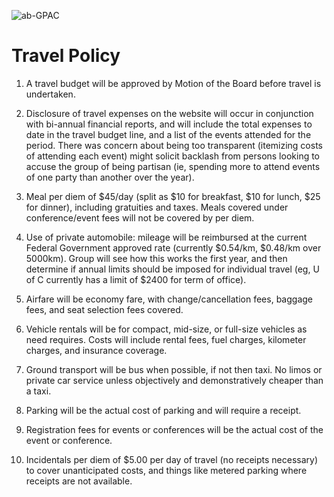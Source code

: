 ![ab-GPAC](ab-gpac.png)
# Travel Policy

1. A travel budget will be approved by Motion of the Board before travel is undertaken.

2. Disclosure of travel expenses on the website will occur in conjunction with bi-annual financial reports, and will include the total expenses to date in the travel budget line, and a list of the events attended for the period. There was concern about being too transparent (itemizing costs of attending each event) might solicit backlash from persons looking to accuse the group of being partisan (ie, spending more to attend events of one party than another over the year).

3. Meal per diem of $45/day (split as $10 for breakfast, $10 for lunch, $25 for dinner), including gratuities and taxes. Meals covered under conference/event fees will not be covered by per diem.

4. Use of private automobile: mileage will be reimbursed at the current Federal Government approved rate (currently $0.54/km, $0.48/km over 5000km). Group will see how this works the first year, and then determine if annual limits should be imposed for individual travel (eg, U of C currently has a limit of $2400 for term of office).

5. Airfare will be economy fare, with change/cancellation fees, baggage fees, and seat selection fees covered.

6. Vehicle rentals will be for compact, mid-size, or full-size vehicles as need requires. Costs will include rental fees, fuel charges, kilometer charges, and insurance coverage.

7. Ground transport will be bus when possible, if not then taxi. No limos or private car service unless objectively and demonstratively cheaper than a taxi.

8. Parking will be the actual cost of parking and will require a receipt.

9. Registration fees for events or conferences will be the actual cost of the event or conference.

10. Incidentals per diem of $5.00 per day of travel (no receipts necessary) to cover unanticipated costs, and things like metered parking where receipts are not available.
